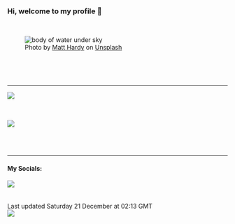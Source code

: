<h3>Hi, welcome to my profile 👋</h3>

<br />
<figure>
  <img
    src="https://images.unsplash.com/photo-1518837695005-2083093ee35b?crop=entropy&cs=tinysrgb&fit=max&fm=jpg&ixid=M3wyNzQ3MDB8MHwxfHJhbmRvbXx8fHx8fHx8fDE3MzQ3NDM1MDJ8&ixlib=rb-4.0.3&q=80&w=1080&auto=format"
    alt="body of water under sky" 
  />
  <figcaption>Photo by <a
    href="https://unsplash.com/@matthardy?utm_source=Profile%20readme&utm_medium=referral">Matt Hardy</a> on <a
    href="https://unsplash.com/?utm_source=Profile%20readme&utm_medium=referral">Unsplash</a></figcaption>
</figure>




  <br /><br /><br />

<hr />
<img
  src="https://github-readme-stats.vercel.app/api?username=shanelucy&show_icons=true&theme=calm"
/>
<br /><br /><br />

<img 
  src="https://github-readme-stats.vercel.app/api/top-langs/?username=shanelucy&theme=calm"
/>
<br /><br /><br /><br />
<hr />
<h4>My Socials:</h4>
<a href="https://uk.linkedin.com/in/shane-lucy-4735b616a">
  <img
    src="https://img.shields.io/badge/linkedin%20-%230077B5.svg?&style=for-the-badge&logo=linkedin&logoColor=white"
  />
</a>
<br /><br /><br />
Last updated Saturday 21 December at 02:13 GMT
<br />
<img
  src="https://github.com/ShaneLucy/ShaneLucy/workflows/README%20build/badge.svg"
/>
